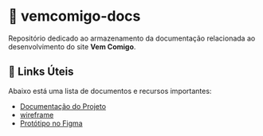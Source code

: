 # 📂 vemcomigo-docs  

Repositório dedicado ao armazenamento da documentação relacionada ao desenvolvimento do site **Vem Comigo**.  

## 📑 Links Úteis  

Abaixo está uma lista de documentos e recursos importantes:  

- [Documentação do Projeto](https://github.com/Vem-Comigo/vemcomigo-docs/raw/refs/heads/main/Vem%20Comigo%20Documment%C3%A7%C3%A3o.docx)  
- [wireframe](https://www.figma.com/design/uqapA2AKWi2TK3c5PdORDh/Vem-Comigo?node-id=0-1&p=f&t=cVYtluMCGAmw7vnu-0)  
- [Protótipo no Figma](https://www.figma.com/design/uqapA2AKWi2TK3c5PdORDh/Vem-Comigo?node-id=0-1&p=f&t=cVYtluMCGAmw7vnu-0)  
